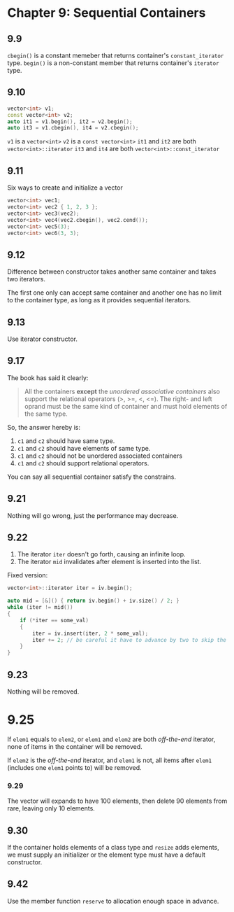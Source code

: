 # Chapter 9: Sequential Containers

## 9.9

`cbegin()` is a constant memeber that returns container's `constant_iterator` type.
`begin()` is a non-constant member that returns container's `iterator` type.

## 9.10

```C++
vector<int> v1;
const vector<int> v2;
auto it1 = v1.begin(), it2 = v2.begin();
auto it3 = v1.cbegin(), it4 = v2.cbegin();
```

`v1` is a `vector<int>`
`v2` is a `const vector<int>`
`it1` and `it2` are both `vector<int>::iterator`
`it3` and `it4` are both `vector<int>::const_iterator`

## 9.11
Six ways to create and initialize a vector

```C++
vector<int> vec1;
vector<int> vec2 { 1, 2, 3 };
vector<int> vec3(vec2);
vector<int> vec4(vec2.cbegin(), vec2.cend());
vector<int> vec5(3);
vector<int> vec6(3, 3);
```

## 9.12

Difference between constructor takes another same container and takes two iterators.

The first one only can accept same container and another one has no limit to the container type, as long as it provides sequential iterators.

## 9.13

Use iterator constructor.

## 9.17

The book has said it clearly:

> All the containers **except** the *unordered associative containers* also support the relational operators (>, >=, <, <=). The right- and left
> oprand must be the same kind of container and must hold elements of the same type.

So, the answer hereby is:

1. `c1` and `c2` should have same type.
2. `c1` and `c2` should have elements of same type.
3. `c1` and `c2` should not be unordered associated containers
4. `c1` and `c2` should support relational operators.

You can say all sequential container satisfy the constrains.

## 9.21

Nothing will go wrong, just the performance may decrease.

## 9.22

1. The iterator `iter` doesn't go forth, causing an infinite loop.
2. The iterator `mid` invalidates after element is inserted into the list.

Fixed version:

```C++
vector<int>::iterator iter = iv.begin();

auto mid = [&]() { return iv.begin() + iv.size() / 2; }
while (iter != mid())
{
    if (*iter == some_val)
    {
        iter = iv.insert(iter, 2 * some_val);
        iter += 2; // be careful it have to advance by two to skip the newly inserted item.
    }
}
```

## 9.23

Nothing will be removed.

# 9.25

If `elem1` equals to `elem2`, or `elem1` and `elem2` are both *off-the-end* iterator, none of items in the container will be removed.

If `elem2` is the *off-the-end* iterator, and `elem1` is not, all items after `elem1` (includes one `elem1` points to) will be removed.

### 9.29

The vector will expands to have 100 elements, then delete 90 elements from rare, leaving only 10 elements.

## 9.30

If the container holds elements of a class type and `resize` adds elements, we must supply an initializer or the element
type must have a default constructor.


## 9.42

Use the member function `reserve` to allocation enough space in advance.

